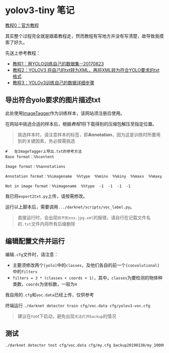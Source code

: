 #   yolov3-tiny 笔记

[教程0：官方教程](https://pjreddie.com/darknet/yolo/)

其实整个过程完全就是跟着教程走，然而教程有写地方并没有写清楚，故导致我摸索了好久。

先送上参考教程：
*   [教程1：用YOLO训练自己的数据集--20170823](https://blog.csdn.net/jocelyn870/article/details/77868739)
*   [教程2：YOLOV3 将自己的txt转为XML，再将XML转为符合YOLO要求的txt格式](https://blog.csdn.net/qq_29762941/article/details/80797790)
*   [教程3：YOLOv3训练自己的数据详细步骤](https://blog.csdn.net/john_bh/article/details/80625220)

##  导出符合yolo要求的图片描述txt

此处使用[ImageTagger](https://imagetagger.bit-bots.de/images/)作为训练样本，该网站须注册后使用。

在网站中挑选合适的样本后，根据*教程1*将下载得到的压缩包解压至指定位置。

>   挑选样本时，请注意样本的标签，即**Annotation**，因为这是训练时所要用到的关键因素，务必按需挑选

```
#   在ImageTagger上导出.txt的参考方法
Base format：%%content

Image format：%%annotations

Annotation format：%%imagename  %%type  %%minx  %%miny  %%maxx  %%maxy

Not in image format：%%imagename  %%type  -1  -1  -1  -1
```

我已将`export2txt.py`上传，请按需修改。

运行以上脚本后，需要调用`.../darknet/scripts/voc_label.py`。

>   直接运行时，会出现`找不到xxx.jpg.xml`的报错，请自行在记载文件名的`.txt`文件内将所有后缀删除

##  编辑配置文件并运行
编辑`.cfg`文件时，请注意：
*   主要须修改两个`[yolo]`中的`classes`，及他们各自的前一个`[convolutional]`中的`filters`
*   `filters = 3 * (classes + coords + 1)`，其中，`classes`为要检测的物体种类数，`coords`为坐标数，一般为`4`

我自用的`.cfg`和`voc.data`已经上传，仅供参考

终端运行
`./darknet detector train cfg/voc.data cfg/yolov3-voc.cfg`

>   建议在root下启动，避免出现`无法打开backup`的情况

##  测试
```Bash
./darknet detector test cfg/voc.data cfg/my.cfg backup20190130/my_10000.weights data/images.jpg
```

